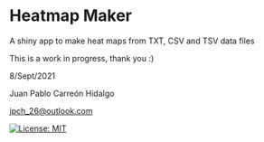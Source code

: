 Heatmap Maker 
================

A shiny app to make heat maps from TXT, CSV and TSV data files 

This is a work in progress, thank you :)

8/Sept/2021

Juan Pablo Carreón Hidalgo

<jpch_26@outlook.com>

[![License: MIT](https://img.shields.io/badge/License-MIT-yellow.svg)](https://opensource.org/licenses/MIT)
